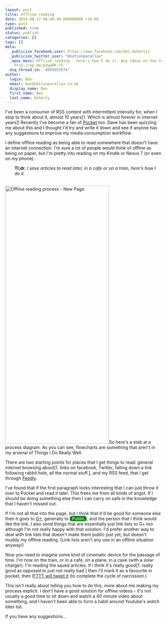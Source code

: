 ```yaml
---
layout: post
title: Offline reading
date: 2014-08-17 08:48:40.000000000 +10:00
type: post
published: true
status: publish
categories: []
tags: []
meta:
  _publicize_facebook_user: https://www.facebook.com/ben.doherty1
  _publicize_twitter_user: "@notionparallax"
  _wpas_mess: Offline reading - here's how I do it. Any ideas on how to make it better?
    http://wp.me/p3wwRK-r5
  dsq_thread_id: '4503553574'
author:
  login: Ben
  email: ben@notionparallax.co.uk
  display_name: Ben
  first_name: Ben
  last_name: Doherty
---
```

<style type="text/css">
  .plus-circle{
      background-color:green;
      color:white;
      border-radius:0.5em;
      padding-left: 0.5em;
      padding-right:0.5em;
    }
</style>
<p>I've been a consumer of RSS content with intermittent intensity for, when I stop to think about it, almost 10 years[1. Which is almost forever in internet years]! Recently I've become a fan of <a title="Pocket's website" href="http://getpocket.com/">Pocket</a> too. Dave has been quizzing me about this and I thought I'd try and write it down and see if anyone has any suggestions to improve my media consumption workflow.</p>
<p>I define offline reading as being able to read somewhere that doesn't have an internet connection. I'm sure a lot of people would think of offline as being on paper, but I'm pretty into reading on my Kindle or Nexus 7 (or even on my phone).</p>
<p style="padding-left: 30px;"><strong>Tl;dr.</strong> <em>I save articles to read later, in a cafe or on a train, here's how I do it.</em></p>
<p><!--more--><br />
<a href="/wordpress/wp-content/uploads/2014/08/Offline-reading-process-New-Page.png"><img class="alignright wp-image-1688 size-full" src="{{ site.baseurl }}/assets/Offline-reading-process-New-Page.png" alt="Offline reading process - New Page" width="334" height="829" /></a>So here's a stab at a process diagram. As you can see, flowcharts are something that aren't in my arsenal of Things I Do Really Well.</p>
<p>There are two starting points for places that I get things to read: general internet browsing about[1. links on facebook, Twitter, falling down a link following rabbit hole, all the normal stuff.], and my RSS feed, that I get through <a href="https://feedly.com/">Feedly</a>.</p>
<p>I've found that if the first paragraph looks interesting that I can just throw it over to Pocket and read it later. This frees me from all kinds of angst. If I should be doing something else then I can carry on safe in the knowledge that I haven't missed out.</p>
<p>If I'm not all that into the page, but I think that it'd be good for someone else then it goes to <a href="https://plus.google.com/+BenDoherty/">G+</a>, generally to <span class="plus-circle">Public</span>, and the person that I think would like the link. I also send things that are essentially just link lists to G+ too although I'm not really happy with that solution. I'd prefer another way to deal with link lists that doesn't make them public just yet, but doesn't muddy my offline reading. (Link lists aren't any use in an offline situation anyway!)</p>
<p>Now you need to imagine some kind of cinematic device for the passage of time. I'm now on the train, or in a cafe, on a plane, in a cave (with a solar charger). I'm reading the saved articles. If I think it's really good[1. really good as opposed to just not really bad.] then I'll mark it as a favourite in pocket, then I<a title="tweet good article" href="https://ifttt.com/recipes/196142-tweet-good-article">FTTT will tweet it</a> (to complete the cycle of narcissism.)</p>
<p>This isn't really about telling you how to do this, more about me making my process explicit. I don't have a good solution for offline videos - it's not usually a good time to sit down and watch a 40 minute video about something, and I haven't been able to form a habit around Youtube's <em>watch later</em> list.</p>
<p>If you have any suggestions...</p>


[^1]: Which is almost forever in internet years

[^2]: links on facebook, Twitter, falling down a link following rabbit hole, all the normal stuff.

[^3]: really good as opposed to just not really bad.


